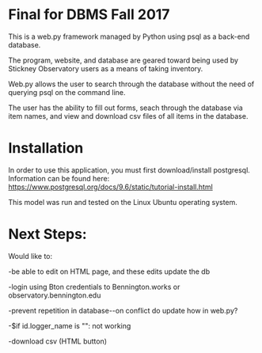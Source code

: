 # Final for DBMS Fall 2017

This is a web.py framework managed by Python using psql as a back-end database.

The program, website, and database are geared toward being used by Stickney Observatory users as a means of taking inventory.

Web.py allows the user to search through the database without the need of querying psql on the command line.

The user has the ability to fill out forms, seach through the database via item names, and view and download csv files of all items in the database. 

# Installation

In order to use this application, you must first download/install postgresql. Information can be found here: https://www.postgresql.org/docs/9.6/static/tutorial-install.html

This model was run and tested on the Linux Ubuntu operating system.

# Next Steps:

Would like to:

-be able to edit on HTML page, and these edits update the db

-login using Bton credentials to Bennington.works or observatory.bennington.edu

-prevent repetition in database--on conflict do update how in web.py?

-$if id.logger_name is "": not working

-download csv (HTML button)
